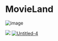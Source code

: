 # MovieLand
![image](https://user-images.githubusercontent.com/104521859/173931746-bcb02588-3e33-4f0e-81f8-bf9dfb7b14e6.png)

<img src="https://i.ibb.co/gTjzF1p/Untitled-4.png" />
<a href="https://ibb.co/1qv8JV5"><img src="https://i.ibb.co/gTjzF1p/Untitled-4.png" alt="Untitled-4" border="0"></a>
